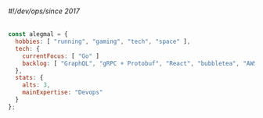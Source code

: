 ###### *#!/dev/ops/since 2017*

```javascript
const alegmal = {
  hobbies: [ "running", "gaming", "tech", "space" ],
  tech: {
    currentFocus: [ "Go" ]
    backlog: [ "GraphQL", "gRPC + Protobuf", "React", "bubbletea", "AWS Architect Certification" ],
  },
  stats: {
    alts: 3,
    mainExpertise: "Devops"
  }
};
```



<!-- [![My Skills](https://skillicons.dev/icons?i=js,aws,gcp,bitbucket,grafana,kubernetes,vscode)](https://skillicons.dev) -->
<!--
**alegmal/alegmal** is a ✨ _special_ ✨ repository because its `README.md` (this file) appears on your GitHub profile.

Here are some ideas to get you started:
- 🎬 Experience
- 🔭 I’m currently working on ...
- 🌱 I’m currently learning ...
- 👯 I’m looking to collaborate on ...
- 🤔 I’m looking for help with ...
- 💬 Ask me about ...
- 📫 How to reach me: ...
- 😄 Pronouns: ...
- ⚡ Fun fact: ...
-->

